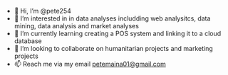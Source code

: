 - 👋 Hi, I’m @pete254
- 👀 I’m interested in in data analyses includding web analysitcs, data mining, data analysis and market analyses 
- 🌱 I’m currently learning creating a POS system and linking it to a cloud database
- 💞️ I’m looking to collaborate on humanitarian projects and marketing projects
- 📫 Reach me via my email petemaina01@gmail.com

<!---
pete254/pete254 is a ✨ special ✨ repository because its `README.md` (this file) appears on your GitHub profile.
You can click the Preview link to take a look at your changes.
--->
